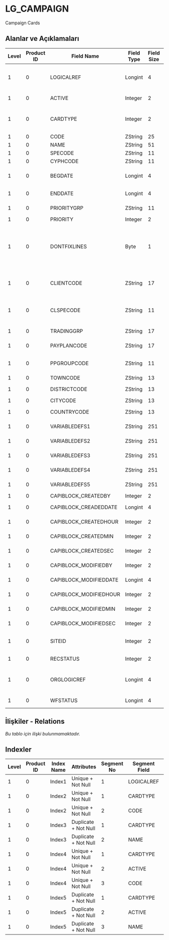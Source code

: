 # LG_CAMPAIGN

Campaign Cards

## Alanlar ve Açıklamaları

| Level | Product ID | Field Name | Field Type | Field Size | Field Offset | Türkçe Açıklama | Expression |
| ----- | ---------- | ---------- | ---------- | ---------- | ------------ | --------------- | ---------- |
| 1 | 0 | LOGICALREF | Longint | 4 | 0 | Kampanya Kartı Logial Ref. | Campaign Card Logical Reference |
| 1 | 0 | ACTIVE | Integer | 2 | 4 | Kullanım durumu | Usage Status |
| 1 | 0 | CARDTYPE | Integer | 2 | 6 | Kart Türü; 1 Satınalma;2 Satış | Card Type ;1 Satınalma;2 Satış |
| 1 | 0 | CODE | ZString | 25 | 8 | Kod | Code |
| 1 | 0 | NAME | ZString | 51 | 33 | Açıklama | Description |
| 1 | 0 | SPECODE | ZString | 11 | 84 | Özel Kod | Aux. Code |
| 1 | 0 | CYPHCODE | ZString | 11 | 95 | Yetki Kodu | Auth. Code |
| 1 | 0 | BEGDATE | Longint | 4 | 106 | Kampanya başlangıç tarihi | Start Date of Campaign |
| 1 | 0 | ENDDATE | Longint | 4 | 110 | Kampanya Bitiş Tarihi | End Date of Campaign |
| 1 | 0 | PRIORITYGRP | ZString | 11 | 114 | Öncelik grubu | Priority Group |
| 1 | 0 | PRIORITY | Integer | 2 | 125 | Öncelik | Priority |
| 1 | 0 | DONTFIXLINES | Byte | 1 | 127 | Kampanya Koşullarını Sağlayan Malzeme Satırları Dağıtılabilir | Material Lines That Realize Campaign Conditions Can Be Distributed |
| 1 | 0 | CLIENTCODE | ZString | 17 | 128 | Cari Hesap Kodu | Account Receivable / Payable Code |
| 1 | 0 | CLSPECODE | ZString | 11 | 145 | Cari Hesap Özel Kodu | Account Receivable / Payable Aux. Code |
| 1 | 0 | TRADINGGRP | ZString | 17 | 156 | Ticari İşlem Grubu | Trading Group |
| 1 | 0 | PAYPLANCODE | ZString | 17 | 173 | Ödeme planı kodu | Payment Plan Code |
| 1 | 0 | PPGROUPCODE | ZString | 11 | 190 | Ödeme planı grup kodu | Payment Plan Group Code |
| 1 | 0 | TOWNCODE | ZString | 13 | 201 | İlçe kodu | Town Code |
| 1 | 0 | DISTRICTCODE | ZString | 13 | 214 | Semt Kodu | District Code |
| 1 | 0 | CITYCODE | ZString | 13 | 227 | Şehir Kodu | City Code |
| 1 | 0 | COUNTRYCODE | ZString | 13 | 240 | Ülke Kodu | Country Code |
| 1 | 0 | VARIABLEDEFS1 | ZString | 251 | 253 | Değişken tanımı 1 | Variable Definition 1 |
| 1 | 0 | VARIABLEDEFS2 | ZString | 251 | 504 | Değişken tanımı 2 | Variable Definition 2 |
| 1 | 0 | VARIABLEDEFS3 | ZString | 251 | 755 | Değişken tanımı 3 | Variable Definition 3 |
| 1 | 0 | VARIABLEDEFS4 | ZString | 251 | 1006 | Değişken tanımı 4 | Variable Definition 4 |
| 1 | 0 | VARIABLEDEFS5 | ZString | 251 | 1257 | Değişken tanımı 5 | Variable Definition 5 |
| 1 | 0 | CAPIBLOCK_CREATEDBY | Integer | 2 | 1508 | Oluşturan | Created By |
| 1 | 0 | CAPIBLOCK_CREADEDDATE | Longint | 4 | 1510 | Oluşturulma Tarihi | Created Date |
| 1 | 0 | CAPIBLOCK_CREATEDHOUR | Integer | 2 | 1514 | Oluşturulma Saati | Created Hour |
| 1 | 0 | CAPIBLOCK_CREATEDMIN | Integer | 2 | 1516 | Oluşturulma Dakikası | Created Minute |
| 1 | 0 | CAPIBLOCK_CREATEDSEC | Integer | 2 | 1518 | Oluşturulma Saniyesi | Created Second |
| 1 | 0 | CAPIBLOCK_MODIFIEDBY | Integer | 2 | 1520 | Değiştiren | Modified By |
| 1 | 0 | CAPIBLOCK_MODIFIEDDATE | Longint | 4 | 1522 | Değiştirilme Tarihi | Modified Date |
| 1 | 0 | CAPIBLOCK_MODIFIEDHOUR | Integer | 2 | 1526 | Değiştirilme Saati | Modified Hour |
| 1 | 0 | CAPIBLOCK_MODIFIEDMIN | Integer | 2 | 1528 | Değiştirilme Dakikası | Modified Minute |
| 1 | 0 | CAPIBLOCK_MODIFIEDSEC | Integer | 2 | 1530 | Değiştirilme Saniyesi | Modified Second |
| 1 | 0 | SITEID | Integer | 2 | 1532 | Veri Merkezi | Data Processing Site |
| 1 | 0 | RECSTATUS | Integer | 2 | 1534 | Kayıt Durumu | Record Status |
| 1 | 0 | ORGLOGICREF | Longint | 4 | 1536 | Orijinal Kayıt Log. Ref. | Original Record Logical Reference |
| 1 | 0 | WFSTATUS | Longint | 4 | 1540 | Kullanımda Değil | Not In Use |

## İlişkiler - Relations

*Bu tablo için ilişki bulunmamaktadır.*

## Indexler

| Level | Product ID | Index Name | Attributes | Segment No | Segment Field | Sense |
| ----- | ---------- | ---------- | ---------- | ---------- | ------------- | ----- |
| 1 | 0 | Index1 | Unique + Not Null | 1 | LOGICALREF | Ascending |
| 1 | 0 | Index2 | Unique + Not Null | 1 | CARDTYPE | Ascending |
| 1 | 0 | Index2 | Unique + Not Null | 2 | CODE | Ascending |
| 1 | 0 | Index3 | Duplicate + Not Null | 1 | CARDTYPE | Ascending |
| 1 | 0 | Index3 | Duplicate + Not Null | 2 | NAME | Ascending |
| 1 | 0 | Index4 | Unique + Not Null | 1 | CARDTYPE | Ascending |
| 1 | 0 | Index4 | Unique + Not Null | 2 | ACTIVE | Ascending |
| 1 | 0 | Index4 | Unique + Not Null | 3 | CODE | Ascending |
| 1 | 0 | Index5 | Duplicate + Not Null | 1 | CARDTYPE | Ascending |
| 1 | 0 | Index5 | Duplicate + Not Null | 2 | ACTIVE | Ascending |
| 1 | 0 | Index5 | Duplicate + Not Null | 3 | NAME | Ascending |
